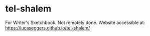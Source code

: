 # tel-shalem
For Writer's Sketchbook. Not remotely done.
Website accessible at: https://lucaseggers.github.io/tel-shalem/
